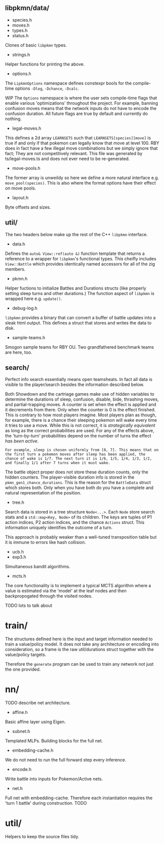 ## libpkmn/data/

* species.h
* moves.h
* types.h
* status.h

Clones of basic `libpkmn` types.

* strings.h

Helper functions for printing the above.

* options.h

The `LipkmnOptions` namespace defines constexpr bools for the compile-time options `-Dlog`, `-Dchance`, `-Dcalc`.


WIP
The `Options` namespace is where the user sets compile-time flags that enable various 'optimizations' throughout the project. For example, banning confusion moves means that the network inputs do not have to encode the confusion duration. All future flags are true by default and currently do nothing.

* legal-moves.h

This defines a 2d array `LEARNSETS` such that `LEARNSETS[species][move]` is true if and only if that pokemon can legally know that move at level 100. RBY does in fact have a few illegal move combinations but we simply ignore that fact; They are not competitively relevant. This file was generated by ts/legal-moves.ts and does not ever need to be re-generated.

* move-pools.h

The former array is unweildy so here we define a more natural interface e.g. `move_pool(species)`. This is also where the format options have their effect on move pools.

* layout.h

Byte offsets and sizes.

## util/

The two headers below make up the rest of the C++ `libpkmn` interface.

* data.h

Defines the `auto& View::ref(auto &)` function template that returns a reference to a wrapper for `libpkmn`'s functional types. This cheifly includes `View::Battle` which provides identically named accessors for all of the zig members.

* pkmn.h

Helper fuctions to initialize Battles and Durations structs (like properly setting sleep turns and other durations.) The function aspect of `libpkmn` is wrapped here e.g. `update()`.

* debug-log.h

`libpkmn` provides a binary that can convert a buffer of battle updates into a sleak html output. This defines a struct that stores and writes the data to disk.

* sample-teams.h

Smogon sample teams for RBY OU. Two grandfathered benchmark teams are here, too.

## search/

Perfect info search essentially means open teamsheats. In fact all data is visible to the player/search besides the information described below.

Both Showdown and the cartriage games make use of hidden variables to determine the durations of sleep, confusion, disable, bide, thrashing moves, and partial-trapping moves. A counter is set when the effect is applied and it decrements from there. Only when the counter is 0 is the effect finished.
This is contrary to how most players imagine. Most players plan as though, for example, there is a chance their sleeping pokemon will wake every time it tries to use a move. While this is not correct, it is *strategically equivalent* as long as the correct probabilities are used. For any of the effects above, the 'turn-by-turn' probabilities depend on the number of turns the effect *has been active*.

```
For example, sleep is chosen uniformly from [0, 7]. This means that on the first turn a pokemon moves after sleep has been applied, the chance of wake is 1/7. The next turn it is 1/6, 1/5, 1/4, 1/3, 1/2, and finally 1/1 after 7 turns when it must wake.
```

The battle object proper does not store these duration counts, only the hidden counters. The player-visible duration info is stored in the `pkmn_gen1_chance_durations`. This is the reason for the `BattleData` struct which stores both. Only when you have both do you have a complete and natural representation of the position.

* tree.h

Search data is stored in a tree structure `Node<...>`. Each `Node` store search stats and a `std::map<Key, Node>` of its children. The keys are tuples of P1 action indices, P2 action indices, and the chance `Actions` struct. This information uniquely identifies the outcome of a turn.

This approach is probably weaker than a well-tuned transposition table but it is immune to errors like hash collision. 

* ucb.h
* exp3.h

Simultaneous bandit algorithms.

* mcts.h

The core functionality is to implement a typical MCTS algorithm where a value is estimated via the 'model' at the leaf nodes and then backpropogated through the visited nodes.

TODO lots to talk about


# train/

The structures defined here is the input and target information needed to train a value/policy model. It does not take any architecture or encoding into consideration, so a frame is the raw util/durations struct together with the value/policy targets.

Therefore the `generate` program can be used to train any network not just the one provided.

# nn/

TODO describe net architecture.

* affine.h

Basic affine layer using Eigen.

* subnet.h

Templated MLPs. Building blocks for the full net.

* embedding-cache.h

We do not need to run the full forward step every inference.

* encode.h

Write battle into inputs for Pokemon/Active nets.

* net.h

Full net with embedding-cache. Therefore each instantiation requires the 'turn 1 battle' during construction. TODO

# util/

Helpers to keep the source files tidy.